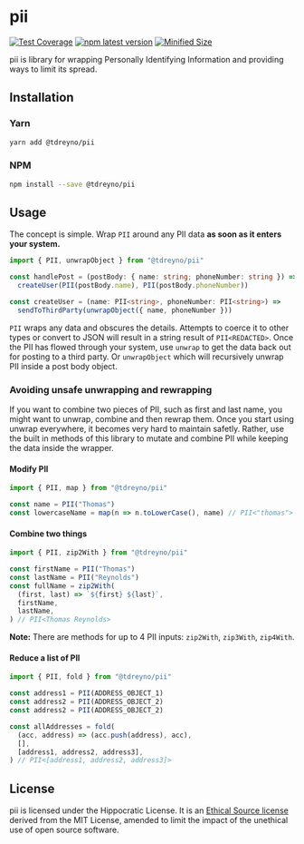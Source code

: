 # pii

[![Test Coverage](https://api.codeclimate.com/v1/badges/1c788782dac545f74307/test_coverage)](https://codeclimate.com/github/tdreyno/pii/test_coverage)
[![npm latest version](https://img.shields.io/npm/v/@tdreyno/pii/latest.svg)](https://www.npmjs.com/package/@tdreyno/pii)
[![Minified Size](https://badgen.net/bundlephobia/minzip/@tdreyno/pii)](https://bundlephobia.com/result?p=@tdreyno/pii)

pii is library for wrapping Personally Identifying Information and providing ways to limit its spread.

## Installation

### Yarn

```sh
yarn add @tdreyno/pii
```

### NPM

```sh
npm install --save @tdreyno/pii
```

## Usage

The concept is simple. Wrap `PII` around any PII data **as soon as it enters your system.**

```typescript
import { PII, unwrapObject } from "@tdreyno/pii"

const handlePost = (postBody: { name: string; phoneNumber: string }) =>
  createUser(PII(postBody.name), PII(postBody.phoneNumber))

const createUser = (name: PII<string>, phoneNumber: PII<string>) =>
  sendToThirdParty(unwrapObject({ name, phoneNumber }))
```

`PII` wraps any data and obscures the details. Attempts to coerce it to other types or convert to JSON will result in a string result of `PII<REDACTED>`. Once the PII has flowed through your system, use `unwrap` to get the data back out for posting to a third party. Or `unwrapObject` which will recursively unwrap PII inside a post body object.

### Avoiding unsafe unwrapping and rewrapping

If you want to combine two pieces of PII, such as first and last name, you might want to unwrap, combine and then rewrap them. Once you start using unwrap everywhere, it becomes very hard to maintain safetly. Rather, use the built in methods of this library to mutate and combine PII while keeping the data inside the wrapper.

#### Modify PII

```typescript
import { PII, map } from "@tdreyno/pii"

const name = PII("Thomas")
const lowercaseName = map(n => n.toLowerCase(), name) // PII<"thomas">
```

#### Combine two things

```typescript
import { PII, zip2With } from "@tdreyno/pii"

const firstName = PII("Thomas")
const lastName = PII("Reynolds")
const fullName = zip2With(
  (first, last) => `${first} ${last}`,
  firstName,
  lastName,
) // PII<Thomas Reynolds>
```

**Note:** There are methods for up to 4 PII inputs: `zip2With`, `zip3With`, `zip4With`.

#### Reduce a list of PII

```typescript
import { PII, fold } from "@tdreyno/pii"

const address1 = PII(ADDRESS_OBJECT_1)
const address2 = PII(ADDRESS_OBJECT_2)
const address2 = PII(ADDRESS_OBJECT_2)

const allAddresses = fold(
  (acc, address) => (acc.push(address), acc),
  [],
  [address1, address2, address3],
) // PII<[address1, address2, address3]>
```

## License

pii is licensed under the Hippocratic License. It is an [Ethical Source license](https://ethicalsource.dev) derived from the MIT License, amended to limit the impact of the unethical use of open source software.
